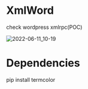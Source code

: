 # XmlWord
check wordpress xmlrpc(POC)


![2022-06-11_10-19](https://user-images.githubusercontent.com/73291263/173189730-a5a27f8d-ebd8-495b-b5f4-f49d30655d8c.png)

# Dependencies
pip install termcolor
